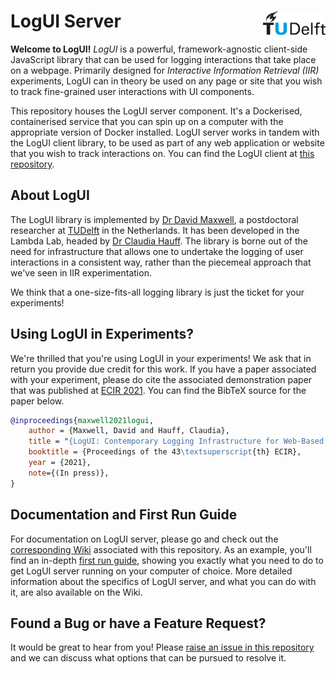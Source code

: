 # LogUI Server <a href="https://www.tudelft.nl"><img align="right" width="100" src="./.meta/tudelft.svg" /></a>

**Welcome to LogUI!** *LogUI* is a powerful, framework-agnostic client-side JavaScript library that can be used for logging interactions that take place on a webpage. Primarily designed for *Interactive Information Retrieval (IIR)* experiments, LogUI can in theory be used on any page or site that you wish to track fine-grained user interactions with UI components.

This repository houses the LogUI server component. It's a Dockerised, containerised service that you can spin up on a computer with the appropriate version of Docker installed. LogUI server works in tandem with the LogUI client library, to be used as part of any web application or website that you wish to track interactions on. You can find the LogUI client at [this repository](https://github.com/logui-framework/client/).

## About LogUI

The LogUI library is implemented by [Dr David Maxwell](https://github.com/maxwelld90/), a postdoctoral researcher at [TUDelft](https://www.tudelft.nl/) in the Netherlands. It has been developed in the Lambda Lab, headed by [Dr Claudia Hauff](https://chauff.github.io/). The library is borne out of the need for infrastructure that allows one to undertake the logging of user interactions in a consistent way, rather than the piecemeal approach that we've seen in IIR experimentation.

We think that a one-size-fits-all logging library is just the ticket for your experiments!

## Using LogUI in Experiments?

We're thrilled that you're using LogUI in your experiments! We ask that in return you provide due credit for this work. If you have a paper associated with your experiment, please do cite the associated demonstration paper that was published at [ECIR 2021](https://www.ecir2021.eu/). You can find the BibTeX source for the paper below.

```bibtex
@inproceedings{maxwell2021logui,
    author = {Maxwell, David and Hauff, Claudia},
    title = "{LogUI: Contemporary Logging Infrastructure for Web-Based Experiments}",
    booktitle = {Proceedings of the 43\textsuperscript{th} ECIR},
    year = {2021},
    note={(In press)},
}
```

## Documentation and First Run Guide

For documentation on LogUI server, please go and check out the [corresponding Wiki](https://github.com/logui-framework/client/wiki/) associated with this repository. As an example, you'll find an in-depth [first run guide](https://github.com/logui-framework/server/wiki/First-Run-Guide), showing you exactly what you need to do to get LogUI server running on your computer of choice. More detailed information about the specifics of LogUI server, and what you can do with it, are also available on the Wiki.

## Found a Bug or have a Feature Request?

It would be great to hear from you! Please [raise an issue in this repository](https://github.com/logui-framework/server/issues) and we can discuss what options that can be pursued to resolve it.